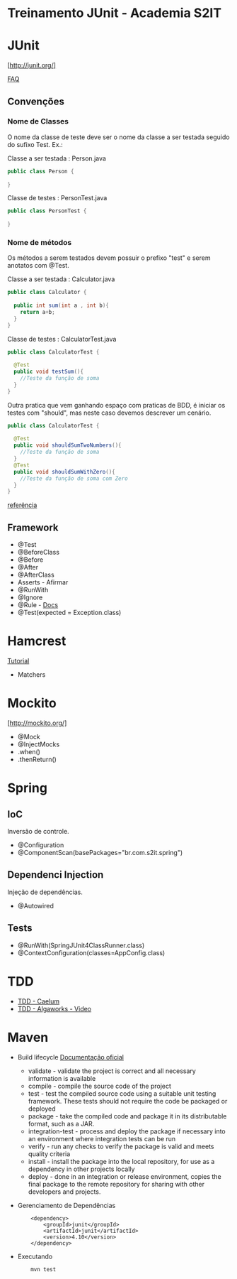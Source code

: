 Treinamento JUnit - Academia S2IT
==========

# JUnit
[http://junit.org/]

[FAQ](http://junit.org/faq.html)

## Convenções


### Nome de Classes
O nome da classe de teste deve ser o nome da classe a ser testada seguido do sufixo Test.
Ex.:

Classe a ser testada :  Person.java
```java
public class Person {
  
}
```

Classe de testes : PersonTest.java
```java
public class PersonTest {
 
}
```

### Nome de métodos
Os métodos a serem testados devem possuir o prefixo "test" e serem anotatos com @Test.

Classe a ser testada :  Calculator.java
```java
public class Calculator {
  
  public int sum(int a , int b){
  	return a+b;
  }
}
```

Classe de testes : CalculatorTest.java
```java
public class CalculatorTest {
  
  @Test
  public void testSum(){
  	//Teste da função de soma
  } 
}
```
Outra pratica que vem ganhando espaço com praticas de BDD, é iniciar os testes com "should", mas neste caso devemos descrever um cenário.

```java
public class CalculatorTest {
  
  @Test
  public void shouldSumTwoNumbers(){
  	//Teste da função de soma
  } 
  @Test
  public void shouldSumWithZero(){
  	//Teste da função de soma com Zero
  } 
}
```
[referência](http://stackoverflow.com/questions/4491952/prefix-for-testing-methods-in-unit-test-vs-should)

## Framework
- @Test
- @BeforeClass
- @Before
- @After
- @AfterClass
- Asserts - Afirmar
- @RunWith
- @Ignore
- @Rule - [Docs](https://github.com/junit-team/junit/wiki/Rules)
- @Test(expected = Exception.class)

# Hamcrest
[Tutorial](https://code.google.com/p/hamcrest/wiki/Tutorial)

- Matchers

# Mockito
[http://mockito.org/]

- @Mock
- @InjectMocks
- .when()
- .thenReturn()

# Spring

## IoC
Inversão de controle.
- @Configuration
- @ComponentScan(basePackages="br.com.s2it.spring")

## Dependenci Injection
Injeção de dependências.
- @Autowired

## Tests
- @RunWith(SpringJUnit4ClassRunner.class)
- @ContextConfiguration(classes=AppConfig.class)

# TDD
- [TDD - Caelum](http://tdd.caelum.com.br/)
- [TDD - Algaworks - Video](http://cafe.algaworks.com/palestra-tdd/?inf_contact_key=3a275e7555d8cad11da74a6ee96fadddda952b11bc6498468b5409ab26d7e736)

# Maven
- Build lifecycle [Documentação oficial](https://maven.apache.org/guides/introduction/introduction-to-the-lifecycle.html)
	- validate - validate the project is correct and all necessary information is available
	- compile - compile the source code of the project
	- test - test the compiled source code using a suitable unit testing framework. These tests should not require the code be packaged or deployed
	- package - take the compiled code and package it in its distributable format, such as a JAR.
	- integration-test - process and deploy the package if necessary into an environment where integration tests can be run
	- verify - run any checks to verify the package is valid and meets quality criteria
	- install - install the package into the local repository, for use as a dependency in other projects locally
	- deploy - done in an integration or release environment, copies the final package to the remote repository for sharing with other developers and projects.
- Gerenciamento de Dependências

	```console
		<dependency>
			<groupId>junit</groupId>
			<artifactId>junit</artifactId>
			<version>4.10</version>
		</dependency>
	```
- Executando

	```console
		mvn test
	```
